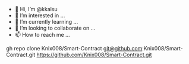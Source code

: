 - 👋 Hi, I’m @kkalsu
- 👀 I’m interested in ...
- 🌱 I’m currently learning ...
- 💞️ I’m looking to collaborate on ...
- 📫 How to reach me ...

<!---
kkalsu/kkalsu is a ✨ special ✨ repository because its `README.md` (this file) appears on your GitHub profile.
You can click the Preview link to take a look at your changes.
--->
gh repo clone Knix008/Smart-Contract
git@github.com:Knix008/Smart-Contract.git
https://github.com/Knix008/Smart-Contract.git
